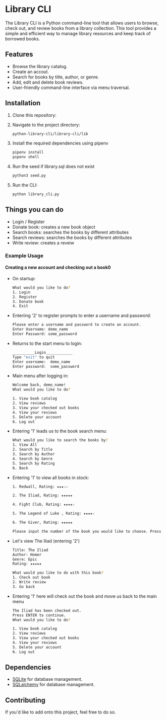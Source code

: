# Library CLI

The Library CLI is a Python command-line tool that allows users to browse, check out, and review books from a library collection. This tool provides a simple and efficient way to manage library resources and keep track of borrowed books.

## Features
- Browse the library catalog.
- Create an accout.
- Search for books by title, author, or genre.
- Add, edit and delete book reviews.
- User-friendly command-line interface via menu traversal.

## Installation

1. Clone this repository:


2. Navigate to the project directory:

   ```bash
   python-library-cli/library-cli/lib
   ```

3. Install the required dependencies using pipenv

   ```bash
   pipenv install
   pipenv shell
   ```
4. Run the seed if library.sql does not exist
   ```bash
   python3 seed.py
   ```
5. Run the CLI:

   ```bash
   python library_cli.py
   ```
## Things you can do
- Login / Register
- Donate book: creates a new book object
- Search books: searches the books by different attributes
- Search reviews: searches the books by different attributes
- Write review: creates a reveiw

### Example Usage
#### Creating a new account and checking out a book0
- On startup:

   ```bash
   What would you like to do?
  1. Login
  2. Register
  3. Donate book
  4. Exit
   ```

- Enteriing '2' to register prompts to enter a username and password:

   ```bash
   Please enter a username and password to create an account.
   Enter Username: demo_name
   Enter Password: some_password
   ```

- Returns to the start menu to login:

   ```bash
   __________Login____________
   Type "exit" to quit
   Enter username:  demo_name
   Enter password:  some_password
   ```

- Main menu after logging in:

   ```bash
   Welcome back, demo_name!
   What would you like to do?

  1. View book catalog
  2. View reviews
  3. View your checked out books
  4. View your reviews
  5. Delete your account
  6. Log out
   ```

- Entering '1' leads us to the book search menu:

   ```bash
   What would you like to search the books by?
  1. View All
  2. Search by Title
  3. Search by Author
  4. Search by Genre
  5. Search by Rating
  6. Back
   ```

- Entering '1' to view all books in stock:
   ```bash
   1. Redwall, Rating: ★★★☆☆

   2. The Iliad, Rating: ★★★★★

   4. Fight Club, Rating: ★★★★☆

   5. The Legend of Luke , Rating: ★★★★☆

   6. The Giver, Rating: ★★★★★

   Please input the number of the book you would like to choose. Press ENTER to go back.
   ```

- Let's view The Iliad (entering '2')
   ```bash
   Title: The Iliad
   Author: Homer
   Genre: Epic
   Rating: ★★★★★

   What would you like to do with this book?
   1. Check out book
   2. Write review
   3. Go back
   ```
- Entering '1' here will check out the book and move us back to the main menu
   ```bash
   The Iliad has been checked out.
   Press ENTER to continue.
   What would you like to do?

   1. View book catalog
   2. View reviews
   3. View your checked out books
   4. View your reviews
   5. Delete your account
   6. Log out
   ```
## Dependencies

- [SQLite](https://www.sqlite.org/) for database management.
- [SQLalchemy](https://www.sqlalchemy.org/) for database management.

## Contributing

If you'd like to add onto this project, feel free to do so.
